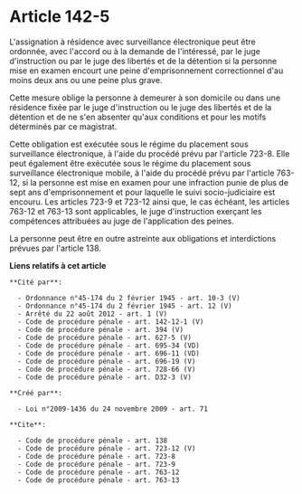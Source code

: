 # Article 142-5

L'assignation à résidence avec surveillance électronique peut être ordonnée, avec l'accord ou à la demande de l'intéressé,
par le juge d'instruction ou par le juge des libertés et de la détention si la personne mise en examen encourt une peine
d'emprisonnement correctionnel d'au moins deux ans ou une peine plus grave. 

Cette mesure oblige la personne à demeurer à son domicile ou dans une résidence fixée par le juge d'instruction ou le juge
des libertés et de la détention et de ne s'en absenter qu'aux conditions et pour les motifs déterminés par ce magistrat. 

Cette obligation est exécutée sous le régime du placement sous surveillance électronique, à l'aide du procédé prévu par
l'article 723-8. Elle peut également être exécutée sous le régime du placement sous surveillance électronique mobile, à
l'aide du procédé prévu par l'article 763-12, si la personne est mise en examen pour une infraction punie de plus de sept ans
d'emprisonnement et pour laquelle le suivi socio-judiciaire est encouru. Les articles 723-9 et 723-12 ainsi que, le cas
échéant, les articles 763-12 et 763-13 sont applicables, le juge d'instruction exerçant les compétences attribuées au juge de
l'application des peines. 

La personne peut être en outre astreinte aux obligations et interdictions prévues par l'article 138.

**Liens relatifs à cet article**

	**Cité par**:

	  - Ordonnance n°45-174 du 2 février 1945 - art. 10-3 (V)
	  - Ordonnance n°45-174 du 2 février 1945 - art. 12 (V)
	  - Arrêté du 22 août 2012 - art. 1 (V)
	  - Code de procédure pénale - art. 142-12-1 (V)
	  - Code de procédure pénale - art. 394 (V)
	  - Code de procédure pénale - art. 627-5 (V)
	  - Code de procédure pénale - art. 695-34 (VD)
	  - Code de procédure pénale - art. 696-11 (VD)
	  - Code de procédure pénale - art. 696-19 (V)
	  - Code de procédure pénale - art. 728-66 (V)
	  - Code de procédure pénale - art. D32-3 (V)

	**Créé par**:

	  - Loi n°2009-1436 du 24 novembre 2009 - art. 71

	**Cite**:

	  - Code de procédure pénale - art. 138
	  - Code de procédure pénale - art. 723-12 (V)
	  - Code de procédure pénale - art. 723-8
	  - Code de procédure pénale - art. 723-9
	  - Code de procédure pénale - art. 763-12
	  - Code de procédure pénale - art. 763-13
